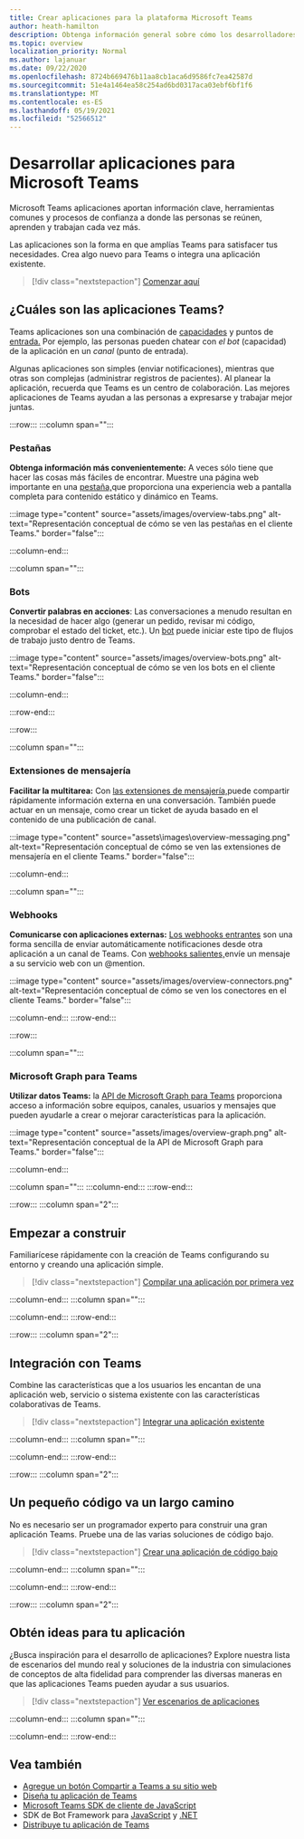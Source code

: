 ```yaml
---
title: Crear aplicaciones para la plataforma Microsoft Teams
author: heath-hamilton
description: Obtenga información general sobre cómo los desarrolladores pueden ampliar las características de Microsoft Teams con aplicaciones personalizadas.
ms.topic: overview
localization_priority: Normal
ms.author: lajanuar
ms.date: 09/22/2020
ms.openlocfilehash: 8724b669476b11aa8cb1aca6d9586fc7ea42587d
ms.sourcegitcommit: 51e4a1464ea58c254ad6bd0317aca03ebf6bf1f6
ms.translationtype: MT
ms.contentlocale: es-ES
ms.lasthandoff: 05/19/2021
ms.locfileid: "52566512"
---
```

# <a name="build-apps-for-microsoft-teams"></a>Desarrollar aplicaciones para Microsoft Teams

Microsoft Teams aplicaciones aportan información clave, herramientas comunes y procesos de confianza a donde las personas se reúnen, aprenden y trabajan cada vez más.

Las aplicaciones son la forma en que amplías Teams para satisfacer tus necesidades. Crea algo nuevo para Teams o integra una aplicación existente.

> [!div class="nextstepaction"]
> [Comenzar aquí](build-your-first-app/build-first-app-overview.md)

## <a name="what-are-teams-apps"></a>¿Cuáles son las aplicaciones Teams?

Teams aplicaciones son una combinación de [capacidades](concepts/capabilities-overview.md) y puntos de [entrada.](concepts/extensibility-points.md) Por ejemplo, las personas pueden chatear con *el bot* (capacidad) de la aplicación en un *canal* (punto de entrada).

Algunas aplicaciones son simples (enviar notificaciones), mientras que otras son complejas (administrar registros de pacientes). Al planear la aplicación, recuerda que Teams es un centro de colaboración. Las mejores aplicaciones de Teams ayudan a las personas a expresarse y trabajar mejor juntas.

:::row:::
   :::column span="":::

### <a name="tabs"></a>Pestañas

**Obtenga información más convenientemente:** A veces sólo tiene que hacer las cosas más fáciles de encontrar. Muestre una página web importante en una [pestaña,](tabs/what-are-tabs.md)que proporciona una experiencia web a pantalla completa para contenido estático y dinámico en Teams.

:::image type="content" source="assets/images/overview-tabs.png" alt-text="Representación conceptual de cómo se ven las pestañas en el cliente Teams." border="false":::

   :::column-end:::

   :::column span="":::

### <a name="bots"></a>Bots

**Convertir palabras en acciones**: Las conversaciones a menudo resultan en la necesidad de hacer algo (generar un pedido, revisar mi código, comprobar el estado del ticket, etc.). Un [bot](bots/what-are-bots.md) puede iniciar este tipo de flujos de trabajo justo dentro de Teams.

:::image type="content" source="assets/images/overview-bots.png" alt-text="Representación conceptual de cómo se ven los bots en el cliente Teams." border="false":::

   :::column-end:::

:::row-end:::

:::row:::

   :::column span="":::

### <a name="messaging-extensions"></a>Extensiones de mensajería

**Facilitar la multitarea:** Con [las extensiones de mensajería,](messaging-extensions/what-are-messaging-extensions.md)puede compartir rápidamente información externa en una conversación. También puede actuar en un mensaje, como crear un ticket de ayuda basado en el contenido de una publicación de canal.

:::image type="content" source="assets\images\overview-messaging.png" alt-text="Representación conceptual de cómo se ven las extensiones de mensajería en el cliente Teams." border="false":::

   :::column-end:::

   :::column span="":::

### <a name="webhooks"></a>Webhooks

**Comunicarse con aplicaciones externas:** [Los webhooks entrantes](webhooks-and-connectors/what-are-webhooks-and-connectors.md#incoming-webhooks) son una forma sencilla de enviar automáticamente notificaciones desde otra aplicación a un canal de Teams. Con [webhooks salientes,](webhooks-and-connectors/what-are-webhooks-and-connectors.md#outgoing-webhooks)envíe un mensaje a su servicio web con un @mention.

:::image type="content" source="assets/images/overview-connectors.png" alt-text="Representación conceptual de cómo se ven los conectores en el cliente Teams." border="false":::

   :::column-end:::
:::row-end:::

:::row:::

   :::column span="":::

### <a name="microsoft-graph-for-teams"></a>Microsoft Graph para Teams

**Utilizar datos Teams:** la [API de Microsoft Graph para Teams](/graph/teams-concept-overview) proporciona acceso a información sobre equipos, canales, usuarios y mensajes que pueden ayudarle a crear o mejorar características para la aplicación.

:::image type="content" source="assets/images/overview-graph.png" alt-text="Representación conceptual de la API de Microsoft Graph para Teams." border="false":::

   :::column-end:::

   :::column span="":::
   :::column-end:::
:::row-end:::

:::row:::
   :::column span="2":::

## <a name="start-building"></a>Empezar a construir

Familiarícese rápidamente con la creación de Teams configurando su entorno y creando una aplicación simple.

> [!div class="nextstepaction"]
> [Compilar una aplicación por primera vez](build-your-first-app/build-first-app-overview.md)

   :::column-end:::
   :::column span="":::

   :::column-end:::
:::row-end:::

:::row:::
   :::column span="2":::

## <a name="integrate-with-teams"></a>Integración con Teams

Combine las características que a los usuarios les encantan de una aplicación web, servicio o sistema existente con las características colaborativas de Teams.

> [!div class="nextstepaction"]
> [Integrar una aplicación existente](samples/integrating-web-apps.md)

   :::column-end:::
   :::column span="":::

   :::column-end:::
:::row-end:::

:::row:::
   :::column span="2":::

## <a name="a-little-code-goes-a-long-way"></a>Un pequeño código va un largo camino

No es necesario ser un programador experto para construir una gran aplicación Teams. Pruebe una de las varias soluciones de código bajo.

> [!div class="nextstepaction"]
> [Crear una aplicación de código bajo](samples/teams-low-code-solutions.md)

   :::column-end:::
   :::column span="":::

   :::column-end:::
:::row-end:::

:::row:::
   :::column span="2":::

## <a name="get-ideas-for-your-app"></a>Obtén ideas para tu aplicación

¿Busca inspiración para el desarrollo de aplicaciones? Explore nuestra lista de escenarios del mundo real y soluciones de la industria con simulaciones de conceptos de alta fidelidad para comprender las diversas maneras en que las aplicaciones Teams pueden ayudar a sus usuarios.

> [!div class="nextstepaction"]
> [Ver escenarios de aplicaciones](https://adoption.microsoft.com/extensibility-look-book/scenarios/)

   :::column-end:::
   :::column span="":::

   :::column-end:::
:::row-end:::

## <a name="see-also"></a>Vea también

* [Agregue un botón Compartir a Teams a su sitio web](concepts/build-and-test/share-to-teams.md)
* [Diseña tu aplicación de Teams](concepts/design/design-teams-app-overview.md)
* [Microsoft Teams SDK de cliente de JavaScript](/javascript/api/@microsoft/teams-js/?view=msteams-client-js-latest&preserve-view=true)
* SDK de Bot Framework para [JavaScript](https://github.com/Microsoft/botbuilder-js) y [.NET](https://github.com/Microsoft/botbuilder-dotnet/)
* [Distribuye tu aplicación de Teams](concepts/deploy-and-publish/apps-publish-overview.md)
